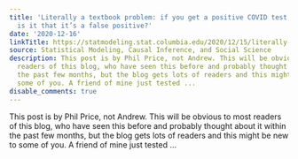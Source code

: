 ```yaml
---
title: 'Literally a textbook problem: if you get a positive COVID test, how likely
  is it that it’s a false positive?'
date: '2020-12-16'
linkTitle: https://statmodeling.stat.columbia.edu/2020/12/15/literally-a-textbook-problem-if-you-get-a-positive-covid-test-how-likely-is-it-that-its-a-false-positive/
source: Statistical Modeling, Causal Inference, and Social Science
description: This post is by Phil Price, not Andrew. This will be obvious to most
  readers of this blog, who have seen this before and probably thought about it within
  the past few months, but the blog gets lots of readers and this might be new to
  some of you. A friend of mine just tested ...
disable_comments: true
---
```

This post is by Phil Price, not Andrew. This will be obvious to most readers of this blog, who have seen this before and probably thought about it within the past few months, but the blog gets lots of readers and this might be new to some of you. A friend of mine just tested ...